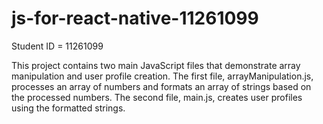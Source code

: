 # js-for-react-native-11261099
Student ID = 11261099

This project contains two main JavaScript files that demonstrate array manipulation and user profile creation. 
The first file, arrayManipulation.js, processes an array of numbers and formats an array of strings based on the processed numbers. 
The second file, main.js, creates user profiles using the formatted strings.
